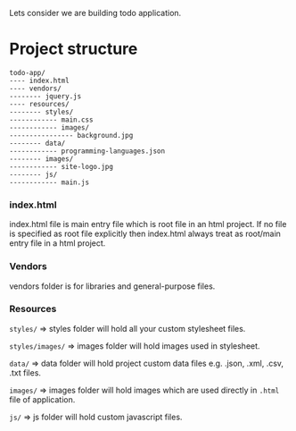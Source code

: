 Lets consider we are building todo application.

# Project structure

```
todo-app/
---- index.html
---- vendors/
-------- jquery.js
---- resources/
-------- styles/
------------ main.css
------------ images/
---------------- background.jpg
-------- data/
------------ programming-languages.json
-------- images/
------------ site-logo.jpg
-------- js/
------------ main.js
```

### index.html

index.html file is main entry file which is root file in an html project. If no file is specified as root file explicitly then index.html always treat as root/main entry file in a html project.

### Vendors

vendors folder is for libraries and general-purpose files.

### Resources

`styles/` => styles folder will hold all your custom stylesheet files.

`styles/images/` => images folder will hold images used in stylesheet.

`data/` => data folder will hold project custom data files e.g. .json, .xml, .csv, .txt files.

`images/` => images folder will hold images which are used directly in `.html` file of application.

`js/` => js folder will hold custom javascript files.


